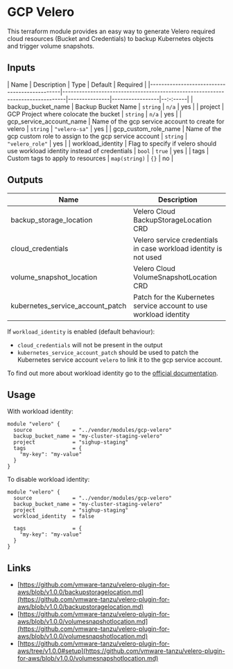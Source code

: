 # GCP Velero

This terraform module provides an easy way to generate Velero required cloud resources (Bucket and Credentials)
to backup Kubernetes objects and trigger volume snapshots.

## Inputs

| Name                                         | Description                                                                   | Type          | Default         | Required |
|----------------------------------------------|-------------------------------------------------------------------------------|---------------|-----------------|--:-:-----|
| backup\_bucket\_name                         | Backup Bucket Name                                                            | `string`      | `n/a`           | yes      |
| project                                      | GCP Project where colocate the bucket                                         | `string`      | `n/a`           | yes      |
| gcp_service_account_name                     | Name of the gcp service account to create for velero                          | `string`      | `"velero-sa"`   | yes      |
| gcp_custom_role_name                         | Name of the gcp custom role to assign to the gcp service account              | `string`      | `"velero_role"` | yes      |
| workload_identity                            | Flag to specify if velero should use workload identity instead of credentials | `bool`        | `true`          | yes      |
| tags                                         | Custom tags to apply to resources                                             | `map(string)` | `{}`            | no       |

## Outputs

| Name                               | Description                                                       |
|------------------------------------|-------------------------------------------------------------------|
| backup\_storage\_location          | Velero Cloud BackupStorageLocation CRD                            |
| cloud\_credentials                 | Velero service credentials in case workload identity is not used  |
| volume\_snapshot\_location         | Velero Cloud VolumeSnapshotLocation CRD                           |
| kubernetes\_service\_account_patch | Patch for the Kubernetes service account to use workload identity |

If `workload_identity` is enabled (default behaviour):

- `cloud_credentials` will not be present in the output
- `kubernetes_service_account_patch` should be used to patch the Kubernetes service account `velero` to link it to the gcp service account.

To find out more about workload identity go to the [official documentation](https://cloud.google.com/kubernetes-engine/docs/how-to/workload-identitys).

## Usage

With workload identity:

```hcl
module "velero" {
  source             = "../vendor/modules/gcp-velero"
  backup_bucket_name = "my-cluster-staging-velero"
  project            = "sighup-staging"
  tags               = {
    "my-key": "my-value"
  }
}
```

To disable workload identity:

```hcl
module "velero" {
  source             = "../vendor/modules/gcp-velero"
  backup_bucket_name = "my-cluster-staging-velero"
  project            = "sighup-staging"
  workload_identity  = false

  tags               = {
    "my-key": "my-value"
  }
}
```

## Links

- [https://github.com/vmware-tanzu/velero-plugin-for-aws/blob/v1.0.0/backupstoragelocation.md](https://github.com/vmware-tanzu/velero-plugin-for-aws/blob/v1.0.0/backupstoragelocation.md)
- [https://github.com/vmware-tanzu/velero-plugin-for-aws/blob/v1.0.0/volumesnapshotlocation.md](https://github.com/vmware-tanzu/velero-plugin-for-aws/blob/v1.0.0/volumesnapshotlocation.md)
- [https://github.com/vmware-tanzu/velero-plugin-for-aws/tree/v1.0.0#setup](https://github.com/vmware-tanzu/velero-plugin-for-aws/blob/v1.0.0/volumesnapshotlocation.md)
